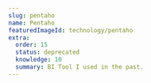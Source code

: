 ```yaml
---
slug: pentaho
name: Pentaho
featuredImageId: technology/pentaho
extra:
  order: 15
  status: deprecated
  knowledge: 10
  summary: BI Tool I used in the past.
---
```

